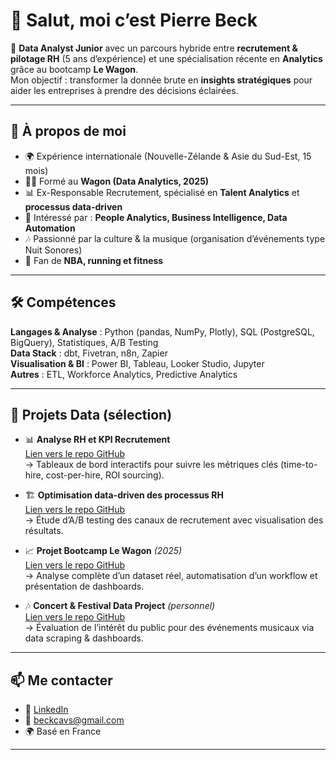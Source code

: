 # 👋 Salut, moi c’est Pierre Beck  

🎯 **Data Analyst Junior** avec un parcours hybride entre **recrutement & pilotage RH** (5 ans d’expérience) et une spécialisation récente en **Analytics** grâce au bootcamp **Le Wagon**.  
Mon objectif : transformer la donnée brute en **insights stratégiques** pour aider les entreprises à prendre des décisions éclairées.  

---

## 🚀 À propos de moi  
- 🌍 Expérience internationale (Nouvelle-Zélande & Asie du Sud-Est, 15 mois)  
- 🧑‍💻 Formé au **Wagon (Data Analytics, 2025)**  
- 📊 Ex-Responsable Recrutement, spécialisé en **Talent Analytics** et **processus data-driven**  
- 🔎 Intéressé par : **People Analytics, Business Intelligence, Data Automation**  
- 🎶 Passionné par la culture & la musique (organisation d’événements type Nuit Sonores)  
- 🏀 Fan de **NBA, running et fitness**  

---

## 🛠️ Compétences  
**Langages & Analyse** : Python (pandas, NumPy, Plotly), SQL (PostgreSQL, BigQuery), Statistiques, A/B Testing  
**Data Stack** : dbt, Fivetran, n8n, Zapier  
**Visualisation & BI** : Power BI, Tableau, Looker Studio, Jupyter  
**Autres** : ETL, Workforce Analytics, Predictive Analytics  

---

## 📂 Projets Data (sélection)  

- 📊 **Analyse RH et KPI Recrutement**  
  [Lien vers le repo GitHub](#)  
  → Tableaux de bord interactifs pour suivre les métriques clés (time-to-hire, cost-per-hire, ROI sourcing).  

- 🏗️ **Optimisation data-driven des processus RH**  
  [Lien vers le repo GitHub](#)  
  → Étude d’A/B testing des canaux de recrutement avec visualisation des résultats.  

- 📈 **Projet Bootcamp Le Wagon** *(2025)*  
  [Lien vers le repo GitHub](#)  
  → Analyse complète d’un dataset réel, automatisation d’un workflow et présentation de dashboards.  

- 🎶 **Concert & Festival Data Project** *(personnel)*  
  [Lien vers le repo GitHub](#)  
  → Évaluation de l’intérêt du public pour des événements musicaux via data scraping & dashboards.  

---

## 📫 Me contacter  
- 💼 [LinkedIn](https://www.linkedin.com/in/pierre-beck/)  
- 📧 beckcavs@gmail.com  
- 🌍 Basé en France

---
